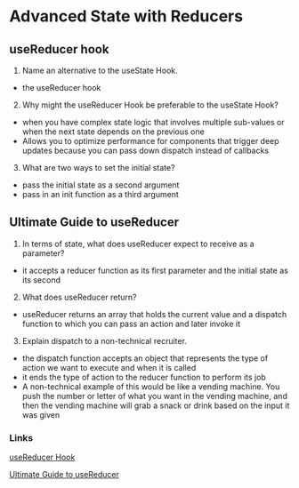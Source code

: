 # Advanced State with Reducers

## useReducer hook
1. Name an alternative to the useState Hook.
- the useReducer hook

2. Why might the useReducer Hook be preferable to the useState Hook?
- when you have complex state logic that involves multiple sub-values or when the next state depends on the previous one
- Allows you to optimize performance for components that trigger deep updates because you can pass down dispatch instead of callbacks

3. What are two ways to set the initial state?
- pass the initial state as a second argument
- pass in an init function as a third argument

## Ultimate Guide to useReducer
1. In terms of state, what does useReducer expect to receive as a parameter?
- it accepts a reducer function as its first parameter and the initial state as its second

2. What does useReducer return?
- useReducer returns an array that holds the current value and a dispatch function to which you can pass an action and later invoke it

3. Explain dispatch to a non-technical recruiter.
- the dispatch function accepts an object that represents the type of action we want to execute and when it is called
- it ends the type of action to the reducer function to perform its job
- A non-technical example of this would be like a vending machine. You push the number or letter of what you want in the vending machine, and then the vending machine will grab a snack or drink based on the input it was given

### Links
[useReducer Hook](https://reactjs.org/docs/hooks-reference.html#usereducer)

[Ultimate Guide to useReducer](https://blog.logrocket.com/react-usereducer-hook-ultimate-guide/)